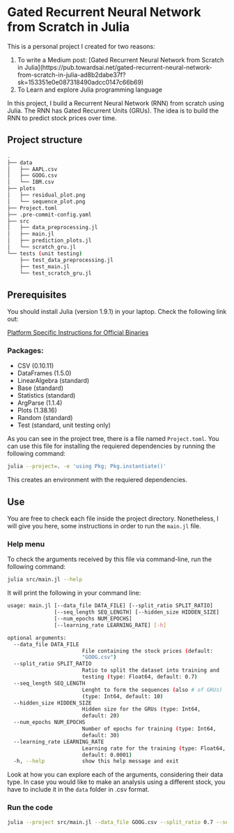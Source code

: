 # Gated Recurrent Neural Network from Scratch in Julia

This is a personal project I created for two reasons:

<ol>
  <li>To write a Medium post:
    [Gated Recurrent Neural Network from Scratch in Julia](https://pub.towardsai.net/gated-recurrent-neural-network-from-scratch-in-julia-ad8b2dabe37f?sk=153351e0e087318490adcc0147c66b69)
  </li>
  <li>To Learn and explore Julia programming language</li>
</ol>

In this project, I build a Recurrent Neural Network (RNN) from scratch using Julia. The RNN has Gated Recurrent Units (GRUs). The idea is to build the RNN to predict stock prices over time.

## Project structure

```bash
.
├── data
│   ├── AAPL.csv
│   ├── GOOG.csv
│   └── IBM.csv
├── plots
│   ├── residual_plot.png
│   └── sequence_plot.png
├── Project.toml
├── .pre-commit-config.yaml
├── src
│   ├── data_preprocessing.jl
│   ├── main.jl
│   ├── prediction_plots.jl
│   └── scratch_gru.jl
└── tests (unit testing)
    ├── test_data_preprocessing.jl
    ├── test_main.jl
    └── test_scratch_gru.jl
```

## Prerequisites

You should install Julia (version 1.9.1) in your laptop. Check the following link out:

[Platform Specific Instructions for Official Binaries](https://julialang.org/downloads/platform/)

### Packages:
- CSV (0.10.11)
- DataFrames (1.5.0)
- LinearAlgebra (standard)
- Base (standard)
- Statistics (standard)
- ArgParse (1.1.4)
- Plots (1.38.16)
- Random (standard)
- Test (standard, unit testing only)

As you can see in the project tree, there is a file named ```Project.toml```. You can use this file for installing the requiered dependencies by running the following command:

```bash
julia --project=. -e 'using Pkg; Pkg.instantiate()'
```
This creates an environment with the requiered dependencies.

## Use

You are free to check each file inside the project directory. Nonetheless, I will give you here, some instructions in order to run the ```main.jl``` file.

### Help menu

To check the arguments received by this file via command-line, run the following command:

```bash
julia src/main.jl --help
```
It will print the following in your command line:

```bash
usage: main.jl [--data_file DATA_FILE] [--split_ratio SPLIT_RATIO]
               [--seq_length SEQ_LENGTH] [--hidden_size HIDDEN_SIZE]
               [--num_epochs NUM_EPOCHS]
               [--learning_rate LEARNING_RATE] [-h]

optional arguments:
  --data_file DATA_FILE
                        File containing the stock prices (default:
                        "GOOG.csv")
  --split_ratio SPLIT_RATIO
                        Ratio to split the dataset into training and
                        testing (type: Float64, default: 0.7)
  --seq_length SEQ_LENGTH
                        Lenght to form the sequences (also # of GRUs)
                        (type: Int64, default: 10)
  --hidden_size HIDDEN_SIZE
                        Hidden size for the GRUs (type: Int64,
                        default: 20)
  --num_epochs NUM_EPOCHS
                        Number of epochs for training (type: Int64,
                        default: 30)
  --learning_rate LEARNING_RATE
                        Learning rate for the training (type: Float64,
                        default: 0.0001)
  -h, --help            show this help message and exit

```

Look at how you can explore each of the arguments, considering their data type. In case you would like to make an analysis using a different stock, you have to include it in the ```data``` folder in .csv format.

### Run the code

```bash
julia --project src/main.jl --data_file GOOG.csv --split_ratio 0.7 --seq_length 10 --hidden_size 70 --num_epochs 1000 --learning_rate 0.00001
```
